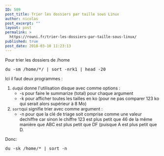 ```yaml
---
ID: 509
post_title: Trier les dossiers par taille sous Linux
author: nicolas
post_excerpt: ""
layout: post
permalink: >
  https://rouni.fr/trier-les-dossiers-par-taille-sous-linux/
published: true
post_date: 2018-03-10 11:23:13
---
```

Pour trier les dossiers de /home
<pre class="lang:sh decode:true ">du -sm /home/*/ | sort -nrk1 | head -20</pre>
Ici il faut deux programmes :
<ol>
 	<li><code>du</code>qui donne l'utilisation disque avec comme options :
<ul>
 	<li>-s pour faire le summarize (total) pour chaque argument</li>
 	<li>-k pour afficher toutes les tailles en ko (pour ne pas comparer 123 ko qui serait alors supérieur à 8 Mo)</li>
</ul>
</li>
 	<li><code>sort</code>qui signifie trier avec comme argument :
<ul>
 	<li>-n pour que la clé de triage soit comprise comme une valeur dechiffre car sinon le chiffre 123 est plus petit que 46 de la même manière que ABC est plus petit que DF (puisque A est plus petit que D.</li>
</ul>
</li>
</ol>
Donc:
<pre class="lang:sh decode:true ">du -sk /home/* | sort -n</pre>
&nbsp;